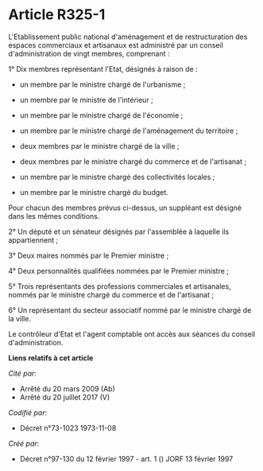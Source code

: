 # Article R325-1

L'Etablissement public national d'aménagement et de restructuration des espaces commerciaux et artisanaux est administré par
un conseil d'administration de vingt membres, comprenant :

1° Dix membres représentant l'Etat, désignés à raison de :

- un membre par le ministre chargé de l'urbanisme ;

- un membre par le ministre de l'intérieur ;

- un membre par le ministre chargé de l'économie ;

- un membre par le ministre chargé de l'aménagement du territoire ;

- deux membres par le ministre chargé de la ville ;

- deux membres par le ministre chargé du commerce et de l'artisanat ;

- un membre par le ministre chargé des collectivités locales ;

- un membre par le ministre chargé du budget.

Pour chacun des membres prévus ci-dessus, un suppléant est désigné dans les mêmes conditions.

2° Un député et un sénateur désignés par l'assemblée à laquelle ils appartiennent ;

3° Deux maires nommés par le Premier ministre ;

4° Deux personnalités qualifiées nommées par le Premier ministre ;

5° Trois représentants des professions commerciales et artisanales, nommés par le ministre chargé du commerce et de
l'artisanat ;

6° Un représentant du secteur associatif nommé par le ministre chargé de la ville.

Le contrôleur d'Etat et l'agent comptable ont accès aux séances du conseil d'administration.

**Liens relatifs à cet article**

_Cité par_:

  - Arrêté du 20 mars 2009 (Ab)
  - Arrêté du 20 juillet 2017 (V)

_Codifié par_:

  - Décret n°73-1023 1973-11-08

_Créé par_:

  - Décret n°97-130 du 12 février 1997 - art. 1 () JORF 13 février 1997
